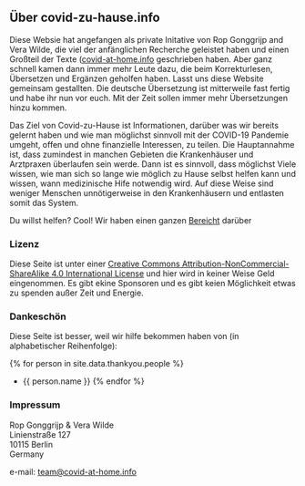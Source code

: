 ## Über covid-zu-hause.info

Diese Websie hat angefangen als private Initative von Rop Gonggrijp and Vera Wilde, die viel der anfänglichen Recherche geleistet haben und einen Großteil der Texte ([covid-at-home.info](covid-at-home.info) geschrieben haben. Aber ganz schnell kamen dann immer mehr Leute dazu, die beim Korrekturlesen, Übersetzen und Ergänzen geholfen haben. Lasst uns diese Website gemeinsam gestallten. Die deutsche Übersetzung ist mitterweile fast fertig und habe ihr nun vor euch. Mit der Zeit sollen immer mehr Übersetzungen hinzu kommen.

Das Ziel von Covid-zu-Hause ist Informationen, darüber was wir bereits gelernt haben und wie man möglichst sinnvoll mit der COVID-19 Pandemie umgeht, offen und ohne finanzielle Interessen, zu teilen. Die Hauptannahme ist, dass zumindest in manchen Gebieten die Krankenhäuser und Arztpraxen überlaufen sein werde. Dann ist es sinnvoll, dass möglichst Viele wissen, wie man sich so lange wie möglich zu Hause selbst helfen kann und wissen, wann medizinische Hife notwendig wird. Auf diese Weise sind weniger Menschen unnötigerweise in den Krankenhäusern und entlasten somit das System.

Du willst helfen? Cool! Wir haben einen ganzen [Bereicht](/help) darüber


### Lizenz

Diese Seite ist unter einer [Creative Commons Attribution-NonCommercial-ShareAlike 4.0 International License](http://creativecommons.org/licenses/by-nc-sa/4.0/) und hier wird in keiner Weise Geld eingenommen. Es gibt ekine Sponsoren und es gibt keien Möglichkeit etwas zu spenden außer Zeit und Energie.


### Dankeschön

Diese Seite ist besser, weil wir hilfe bekommen haben von (in alphabetischer Reihenfolge):

{% for person in site.data.thankyou.people %}
* {{ person.name }}
{% endfor %}


### Impressum

Rop Gonggrijp & Vera Wilde<br>
Linienstraße 127<br>
10115 Berlin<br>
Germany

e-mail: [team@covid-at-home.info](mailto:team@covid-at-home.info)